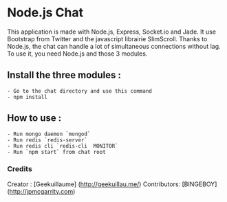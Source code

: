 Node.js Chat
===

This application is made with Node.js, Express, Socket.io and Jade.
It use Bootstrap from Twitter and the javascript librairie SlimScroll.
Thanks to Node.js, the chat can handle a lot of simultaneous connections without lag.
To use it, you need Node.js and those 3 modules.

## Install the three modules :

	- Go to the chat directory and use this command
	- npm install  

## How to use :

	- Run mongo daemon `mongod`
    - Run redis `redis-server`
    - Run redis cli `redis-cli  MONITOR`
    - Run `npm start` from chat root

### Credits

Creator : [Geekuillaume] (http://geekuillau.me/)
Contributors: [BINGEBOY] (http://jpmcgarrity.com)
